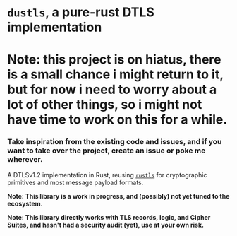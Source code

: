 # `dustls`, a pure-rust DTLS implementation

# Note: this project is on hiatus, there is a small chance i might return to it, but for now i need to worry about a lot of other things, so i might not have time to work on this for a while.

### Take inspiration from the existing code and issues, and if you want to take over the project, create an issue or poke me wherever.

A DTLSv1.2 implementation in Rust, reusing [`rustls`](https://github.com/rustls/rustls) for cryptographic primitives and most message payload formats.

**Note: This library is a work in progress, and (possibly) not yet tuned to the ecosystem.**

**Note: This library directly works with TLS records, logic, and Cipher Suites, and hasn't had a security audit (yet), use at your own risk.**
